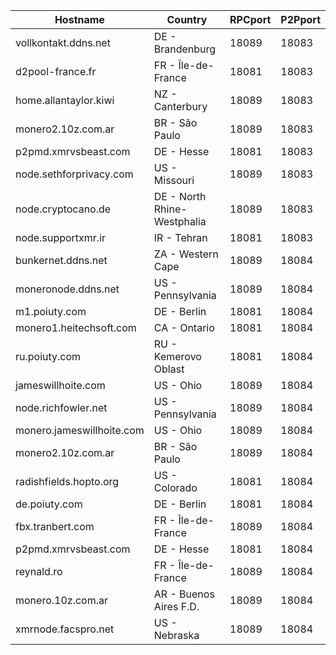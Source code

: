Hostname | Country | RPCport | P2Pport
--- | --- | --- | ---
vollkontakt.ddns.net | DE - Brandenburg | 18089 | 18083
d2pool-france.fr | FR - Île-de-France | 18081 | 18083
home.allantaylor.kiwi | NZ - Canterbury | 18089 | 18083
monero2.10z.com.ar | BR - São Paulo | 18089 | 18083
p2pmd.xmrvsbeast.com | DE - Hesse | 18081 | 18083
node.sethforprivacy.com | US - Missouri | 18089 | 18083
node.cryptocano.de | DE - North Rhine-Westphalia | 18089 | 18083
node.supportxmr.ir | IR - Tehran | 18081 | 18083
bunkernet.ddns.net | ZA - Western Cape | 18089 | 18084
moneronode.ddns.net | US - Pennsylvania | 18089 | 18084
m1.poiuty.com | DE - Berlin | 18081 | 18084
monero1.heitechsoft.com | CA - Ontario | 18081 | 18084
ru.poiuty.com | RU - Kemerovo Oblast | 18081 | 18084
jameswillhoite.com | US - Ohio | 18089 | 18084
node.richfowler.net | US - Pennsylvania | 18089 | 18084
monero.jameswillhoite.com | US - Ohio | 18089 | 18084
monero2.10z.com.ar | BR - São Paulo | 18089 | 18084
radishfields.hopto.org | US - Colorado | 18081 | 18084
de.poiuty.com | DE - Berlin | 18081 | 18084
fbx.tranbert.com | FR - Île-de-France | 18089 | 18084
p2pmd.xmrvsbeast.com | DE - Hesse | 18081 | 18084
reynald.ro | FR - Île-de-France | 18089 | 18084
monero.10z.com.ar | AR - Buenos Aires F.D. | 18089 | 18084
xmrnode.facspro.net | US - Nebraska | 18089 | 18084
